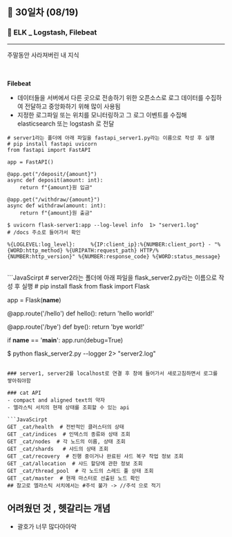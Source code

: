 ## 📅 30일차 (08/19)
### 🔎 ELK _ Logstash, Filebeat
--- 
주말동안 사라져버린 내 지식

<br><br>
**Filebeat** 
- 데이터들을 서버에서 다른 곳으로 전송하기 위한 오픈소스로 로그 데이터를 수집하여 전달하고 중앙화하기 위해 많이 사용됨
- 지정한 로그파일 또는 위치를 모니터링하고 그 로그 이벤트를 수집해 elasticsearch 또는 logstash 로 전달

```JavaScirpt
# server1라는 폴더에 아래 파일을 fastapi_server1.py라는 이름으로 작성 후 실행
# pip install fastapi uvicorn
from fastapi import FastAPI

app = FastAPI()

@app.get("/deposit/{amount}")
async def deposit(amount: int):
    return f"{amount}원 입금"

@app.get("/withdraw/{amount}")
async def withdraw(amount: int):
    return f"{amount}원 출금"

$ uvicorn flask-server1:app --log-level info  1> "server1.log"
# /docs 주소로 들어가서 확인

%{LOGLEVEL:log_level}:     %{IP:client_ip}:%{NUMBER:client_port} - "%{WORD:http_method} %{URIPATH:request_path} HTTP/%{NUMBER:http_version}" %{NUMBER:response_code} %{WORD:status_message}

```
<br>
```JavaScirpt
# server2라는 폴더에 아래 파일을 flask_server2.py라는 이름으로 작성 후 실행
# pip install flask
from flask import Flask

app = Flask(__name__)

@app.route('/hello')
def hello():
    return 'hello world!'

@app.route('/bye')
def bye():
    return 'bye world!'

if __name__ == '__main__':
    app.run(debug=True)

$ python flask_server2.py --logger 2> "server2.log"
```

### server1, server2를 localhost로 연결 후 창에 들어가서 새로고침하면서 로그를 쌓아줘야함

### cat API
- compact and aligned text의 약자
- 엘라스틱 서치의 현재 상태를 조회할 수 있는 api

```JavaScirpt
GET _cat/health  # 전반적인 클러스터의 상태 
GET _cat/indices  # 인덱스의 종류와 상태 조회
GET _cat/nodes  # 각 노드의 이름, 상태 조회
GET _cat/shards   # 샤드의 상태 조회
GET _cat/recovery  # 진행 중이거나 완료된 샤드 복구 작업 정보 조회
GET _cat/allocation  # 샤드 할당에 관한 정보 조회
GET _cat/thread_pool  # 각 노드의 스레드 풀 상태 조회
GET _cat/master  # 현재 마스터로 선출된 노드 확인
## 참고로 엘라스틱 서치에서는 #주석 불가 -> //주석 으로 적기
```
어려웠던 것 , 헷갈리는 개념
--- 
- 괄호가 너무 많다아아악
